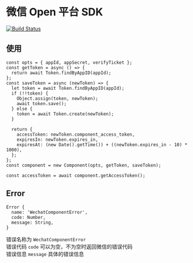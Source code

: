 # 微信 Open 平台 SDK

[![Build Status](https://travis-ci.org/iamcc/wechat-open.svg?branch=master)](https://travis-ci.org/iamcc/wechat-open)

## 使用
```
const opts = { appId, appSecret, verifyTicket };
const getToken = async () => {
  return await Token.findByAppID(appId);
};
const saveToken = async (newToken) => {
  let token = await Token.findByAppID(appId);
  if (!!token) {
    Object.assign(token, newToken);
    await token.save();
  } else {
    token = await Token.create(newToken);
  }

  return {
    accessToken: newToken.component_access_token,
    expiresIn: newToken.expires_in,
    expiresAt: (new Date().getTime()) + ((newToken.expires_in - 10) * 1000),
  };
};
const component = new Component(opts, getToken, saveToken);

const accessToken = await component.getAccessToken();
```

## Error
```
Error {
  name: 'WechatComponentError',
  code: Number,
  message: String,
}
```

错误名称为 `WechatComponentError`  
错误代码 `code` 可以为空，不为空时返回微信的错误代码  
错误信息 `message` 具体的错误信息